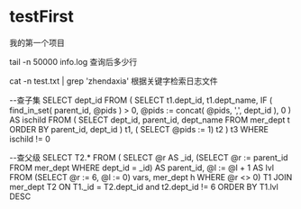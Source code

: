 # testFirst
我的第一个项目


tail -n 50000 info.log  查询后多少行

cat -n test.txt | grep 'zhendaxia'  根据关键字检索日志文件


--查子集
SELECT
dept_id
FROM
(
SELECT
t1.dept_id,
t1.dept_name,
IF
( find_in_set( parent_id, @pids ) > 0, @pids := concat( @pids, ',', dept_id ), 0 ) AS ischild
FROM
( SELECT dept_id, parent_id, dept_name FROM mer_dept t ORDER BY parent_id, dept_id ) t1,
( SELECT @pids := 1) t2
) t3
WHERE
ischild != 0



--查父级
SELECT T2.*
FROM (
SELECT
@r AS _id,
(SELECT @r := parent_id FROM mer_dept WHERE dept_id = _id) AS parent_id,
@l := @l + 1 AS lvl
FROM
(SELECT @r := 6, @l := 0) vars,
mer_dept h
WHERE @r <> 0) T1
JOIN mer_dept T2
ON T1._id = T2.dept_id and t2.dept_id != 6
ORDER BY T1.lvl DESC




